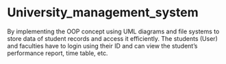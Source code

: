 # University_management_system
By implementing the OOP concept using UML diagrams and file systems to store data of student records and access it efficiently. The students (User) and faculties have to login using their ID and can view the student’s performance report, time table, etc.
